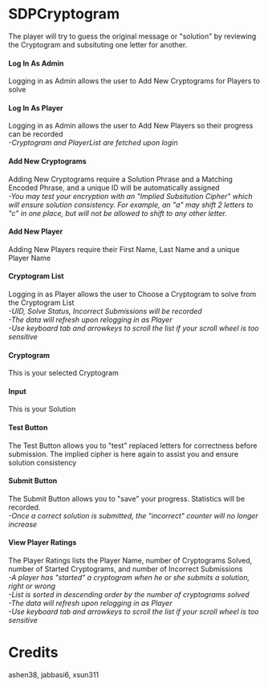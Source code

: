 # SDPCryptogram
The player will try to guess the original message or "solution" by reviewing the Cryptogram and subsituting one letter for another.

#### Log In As Admin
Logging in as Admin allows the user to Add New Cryptograms for Players to solve

#### Log In As Player
Logging in as Admin allows the user to Add New Players so their progress can be recorded
<br>*-Cryptogram and PlayerList are fetched upon login*

#### Add New Cryptograms 
Adding New Cryptograms require a Solution Phrase and a Matching Encoded Phrase, and a unique ID will be automatically assigned
<br>*-You may test your encryption with an "Implied Subsitution Cipher" which will ensure solution consistency. For example, an "a" may shift 2 letters to "c" in one place, but will not be allowed to shift to any other letter.*

#### Add New Player
Adding New Players require their First Name, Last Name and a unique Player Name

#### Cryptogram List
Logging in as Player allows the user to Choose a Cryptogram to solve from the Cryptogram List
<br>*-UID, Solve Status, Incorrect Submissions will be recorded*
<br>*-The data will refresh upon relogging in as Player*
<br>*-Use keyboard tab and arrowkeys to scroll the list if your scroll wheel is too sensitive*

#### Cryptogram
This is your selected Cryptogram

#### Input
This is your Solution

#### Test Button
The Test Button allows you to "test" replaced letters for correctness before submission. The implied cipher is here again to assist you and ensure solution consistency

#### Submit Button
The Submit Button allows you to "save" your progress. Statistics will be recorded.
<br>*-Once a correct solution is submitted, the "incorrect" counter will no longer increase*

#### View Player Ratings
The Player Ratings lists the Player Name, number of Cryptograms Solved, number of Started Cryptograms, and number of Incorrect Submissions
<br>*-A player has "started" a cryptogram when he or she submits a solution, right or wrong*
<br>*-List is sorted in descending order by the number of cryptograms solved*
<br>*-The data will refresh upon relogging in as Player*
<br>*-Use keyboard tab and arrowkeys to scroll the list if your scroll wheel is too sensitive*

# Credits
ashen38, jabbasi6, xsun311
